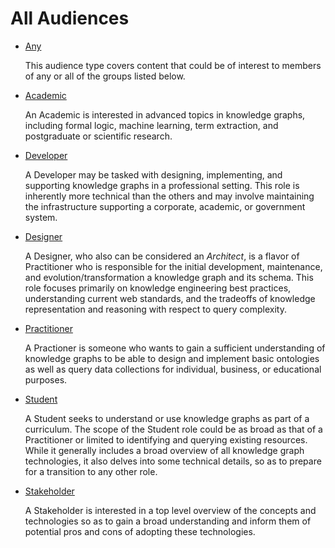 # All Audiences
* [Any](./audiences/Any.md)

  This audience type covers content that could be of interest to members of any or all of the groups listed below.

* [Academic](../audiences/Academic.md)

  An Academic is interested in advanced topics in knowledge graphs, including formal logic, machine learning, term extraction, and postgraduate or scientific research. 

* [Developer](../audiences/Developer.md)

  A Developer may be tasked with designing, implementing, and supporting knowledge graphs in a professional setting. This role is inherently more technical than the others and may involve maintaining the infrastructure supporting a corporate, academic, or government system.

* [Designer](../audiences/Designer.md)

  A Designer, who also can be considered an _Architect_, is a flavor of Practitioner who is responsible for the initial development, maintenance, and evolution/transformation a knowledge graph and its schema. This role focuses primarily on knowledge engineering best practices, understanding current web standards, and the tradeoffs of knowledge representation and reasoning with respect to query complexity.

* [Practitioner](../audiences/Practitioner.md)

  A Practioner is someone who wants to gain a sufficient understanding of knowledge graphs to be able to design and implement basic ontologies as well as query data collections for individual, business, or educational purposes.

* [Student](../audiences/Student.md)

  A Student seeks to understand or use knowledge graphs as part of a curriculum. The scope of the Student role could be as broad as that of a Practitioner or limited to identifying and querying existing resources. While it generally includes a broad overview of all knowledge graph technologies, it also delves into some technical details, so as to prepare for a transition to any other role.

* [Stakeholder](../audiences/Stakeholder.md)

  A Stakeholder is interested in a top level overview of the concepts and technologies so as to gain a broad understanding and inform them of potential pros and cons of adopting these technologies.
